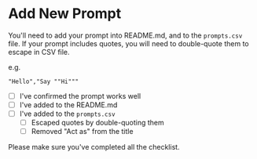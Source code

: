 # Add New Prompt

You'll need to add your prompt into README.md, and to the `prompts.csv` file. If your prompt includes quotes, you will need to double-quote them to escape in CSV file.

e.g.
```csv
"Hello","Say ""Hi"""
```

- [ ] I've confirmed the prompt works well
- [ ] I've added to the README.md
- [ ] I've added to the `prompts.csv`
  - [ ] Escaped quotes by double-quoting them
  - [ ] Removed "Act as" from the title

Please make sure you've completed all the checklist.
